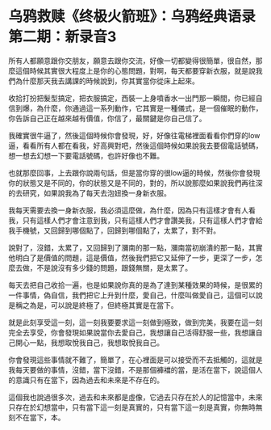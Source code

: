 # 乌鸦救赎《终极火箭班》：乌鸦经典语录第二期：新录音3

所有人都願意跟你交朋友，願意去跟你交流，好像一切都變得很簡單，很自然，那麼這個時候其實很大程度上是你的心態問題，對啊，每天都要穿新衣服，就是說我們為什麼那天我去講課的時候說到，你其實當你從床上起來。

收拾打扮把髮型搞定，把衣服搞定，西裝一上身噴香水一出門那一瞬間，你已經自信到爆，為什麼，你通過這一系列動作，它其實是一種儀式，是一個催眠的動作，你告訴自己正在越來越有價值，你信了，最關鍵是你自己信了。

我確實很牛逼了，然後這個時候你會發現，好，好像往電梯裡面看看你們穿的low逼，看看所有人都在看我，好高興對吧，然後這個時候如果說我去要個電話號碼，想一想去幻想一下要電話號碼，也許好像也不難。

也就那麼回事，上去跟你說兩句話，但是當你穿的很low逼的時候，然後你會發現你的狀態又是不同的，你的狀態又是不同的，對的，所以說那麼如果說我們再往深的去研究，如果說我為了每天去泡妞換一身新衣服。

我每天需要去換一身新衣服，我必須這麼做，為什麼，因為只有這樣才會有人看我，只有這樣人們才會注意到我，只有這樣人們才會讚美我，只有這樣人們才會給我手機號，又回歸到哪個點了，回歸到哪個點了，太累了，對不對。

說對了，沒錯，太累了，又回歸到了瀰南的那一點，瀰南當初崩潰的那一點，其實他明白了是價值的問題，這是價值，然後我們把它又延伸了一步，更深了一步，怎麼去做，不是說沒有多少錢的問題，跟錢無關，是太累了。

每天去把自己收拾一遍，也是如果說你真的是為了達到某種效果的時候，是很累的一件事情，偽自信，我們把它上升到什麼，愛自己，什麼叫做愛自己，這個可以說是稱之為是，可以說是終極了，但終極其實是在當下。

就是此刻享受這一刻，這一刻我要要求這一刻做到極致，做到完美，我要在這一刻完全去享受，你會發現如果說當你去愛自己，我想讓自己活得舒服一些，我想讓自己開心一點，我想取悅我自己，我想取悅我自己。

你會發現這些事情就不難了，簡單了，在心裡面是可以接受而不去抵觸的，這就是我每天要做的事情，沒錯，當下沒錯，不是那個褲襠的當，是活在當下，說這個人的意識只有在當下，因為過去和未來是不存在的。

這個我也說過很多次，過去和未來都是虛像，它過去只存在於人的記憶當中，未來只存在於幻想當中，只有當下這一刻是真實的，只有當下這一刻是真實，你無時無刻不在當下，本。

